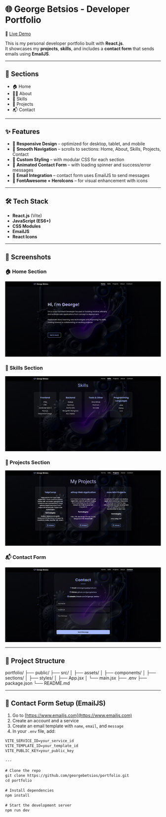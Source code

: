 # 🌐 George Betsios - Developer Portfolio

🔗 [Live Demo](https://georgebetsios.github.io/myPortfolio/)

This is my personal developer portfolio built with **React.js**.  
It showcases my **projects**, **skills**, and includes a **contact form** that sends emails using **EmailJS**.

---

## 🧭 Sections

- 🏠 Home
- 👨‍💻 About
- 🧠 Skills
- 💼 Projects
- 📬 Contact

---

## ✨ Features

- 🔹 **Responsive Design** – optimized for desktop, tablet, and mobile
- 🔹 **Smooth Navigation** – scrolls to sections: Home, About, Skills, Projects, Contact
- 🔹 **Custom Styling** – with modular CSS for each section
- 🔹 **Animated Contact Form** – with loading spinner and success/error messages
- 🔹 **Email Integration** – contact form uses EmailJS to send messages
- 🔹 **FontAwesome + HeroIcons** – for visual enhancement with icons

---

## 🛠️ Tech Stack

- **React.js** (Vite)
- **JavaScript (ES6+)**
- **CSS Modules**
- **EmailJS**
- **React Icons**

---

## 📸 Screenshots

### 🏠 Home Section
![Home](screenshots/home.png)

### 🧠 Skills Section  
![Skills](screenshots/skills.png)

### 💼 Projects Section
![Projects](screenshots/projects.png)

### 📬 Contact Form
![Contact](screenshots/contact.png)

---

## 📁 Project Structure

portfolio/
├── public/
├── src/
│ ├── assets/
│ ├── components/
│ ├── sections/
│ ├── styles/
│ ├── App.jsx
│ └── main.jsx
├── .env
├── package.json
└── README.md



---


## 📩 Contact Form Setup (EmailJS)

1. Go to [https://www.emailjs.com](https://www.emailjs.com)
2. Create an account and a service
3. Create an email template with `name`, `email`, and `message`
4. In your `.env` file, add:

```env
VITE_SERVICE_ID=your_service_id
VITE_TEMPLATE_ID=your_template_id
VITE_PUBLIC_KEY=your_public_key

---

# Clone the repo
git clone https://github.com/georgebetsios/portfolio.git
cd portfolio

# Install dependencies
npm install

# Start the development server
npm run dev



